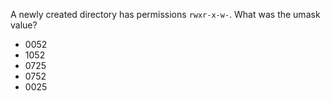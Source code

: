A newly created directory has permissions ``rwxr-x-w-``. What was the umask value?

* 0052
* 1052
* 0725
* 0752
* 0025
